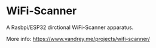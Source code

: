 # WiFi-Scanner
A Rasbpi/ESP32 dirctional WiFi-Scanner apparatus. 

More info: https://www.vandrey.me/projects/wifi-scanner/

